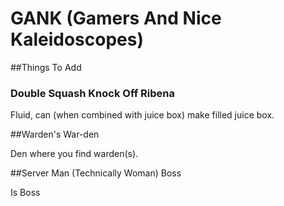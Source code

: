 # GANK (Gamers And Nice Kaleidoscopes)

##Things To Add

### Double Squash Knock Off Ribena

Fluid, can (when combined with juice box) make filled juice box.

##Warden's War-den

Den where you find warden(s).

##Server Man (Technically Woman) Boss

Is Boss